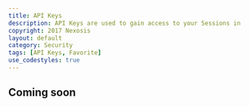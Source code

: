 ```yaml
---
title: API Keys
description: API Keys are used to gain access to your Sessions in 
copyright: 2017 Nexosis 
layout: default
category: Security
tags: [API Keys, Favorite]
use_codestyles: true
---
```


## Coming soon